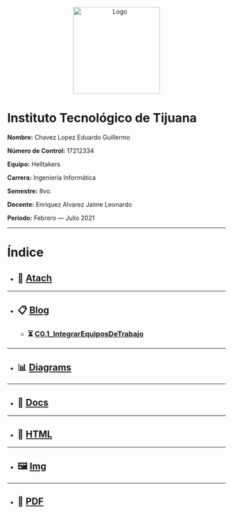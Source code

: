 <p align="center">
    <img alt="Logo" src="https://www.tijuana.tecnm.mx/wp-content/uploads/2014/11/INFORMATICA_HEADING-768x252.png" width=200 height=200>
</p>

# Instituto Tecnológico de Tijuana

**Nombre:** Chavez Lopez Eduardo Guillermo

**Número de Control:** 17212334

**Equipo:** Helltakers

**Carrera:** Ingeniería Informática

**Semestre:** 8vo.

**Docente:** Enriquez Alvarez Jaime Leonardo

**Periodo:** Febrero — Julio 2021

___

# Índice

* ## :paperclip: [Atach](https://github.com/Eduardo17tec/AnalisisAvanzadoDeSoftware/tree/main/Atach "Atach")
---
* ## :clipboard: [Blog](https://github.com/Eduardo17tec/AnalisisAvanzadoDeSoftware/tree/main/Blog "Blog")
    * ### :hourglass_flowing_sand: [C0.1_IntegrarEquiposDeTrabajo](https://github.com/Eduardo17tec/AnalisisAvanzadoDeSoftware/blob/main/Blog/C0.1_IntegrarEquiposdeTrabajo.pdf "C0.1_IntegrarEquiposDeTrabajo")
---
* ## :bar_chart: [Diagrams](https://github.com/Eduardo17tec/AnalisisAvanzadoDeSoftware/tree/main/Diagrams "Diagrams")
---
* ## :open_file_folder: [Docs](https://github.com/Eduardo17tec/AnalisisAvanzadoDeSoftware/tree/main/Docs "Docs")
---
* ## :page_facing_up: [HTML](https://github.com/Eduardo17tec/AnalisisAvanzadoDeSoftware/tree/main/HTML "HTML")
---
* ## :framed_picture: [Img](https://github.com/Eduardo17tec/AnalisisAvanzadoDeSoftware/tree/main/Img "Img")
---
* ##  :notebook_with_decorative_cover: [PDF](https://github.com/Eduardo17tec/AnalisisAvanzadoDeSoftware/tree/main/PDF "PDF")

